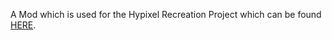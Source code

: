 A Mod which is used for the Hypixel Recreation Project which can be found [HERE](https://github.com/Swofty-Developments/HypixelSkyBlock).